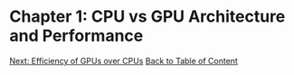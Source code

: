 # Chapter 1: CPU vs GPU Architecture and Performance

[Next: Efficiency of GPUs over CPUs](02_efficiency.md)
[Back to Table of Content](../../Readme.md)
